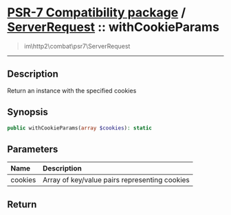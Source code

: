 # [PSR-7 Compatibility package](combat.md) / [ServerRequest](combat-ServerRequest.md) :: withCookieParams
 > im\http2\combat\psr7\ServerRequest
____

## Description
Return an instance with the specified cookies

## Synopsis
```php
public withCookieParams(array $cookies): static
```

## Parameters
| Name | Description |
| :--- | :---------- |
| cookies | Array of key/value pairs representing cookies |

## Return

